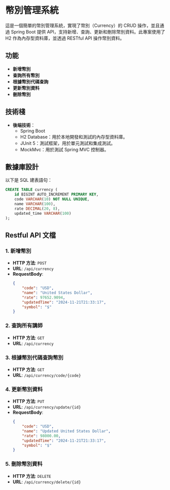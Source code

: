 # 幣別管理系統

這是一個簡單的幣別管理系統，實現了幣別（Currency）的 CRUD 操作，並且通過 Spring Boot 提供 API，支持新增、查詢、更新和刪除幣別資料。此專案使用了 H2 作為內存型資料庫，並透過 RESTful API 操作幣別資料。

## 功能

- **新增幣別**
- **查詢所有幣別**
- **根據幣別代碼查詢**
- **更新幣別資料**
- **刪除幣別**

## 技術棧

- **後端技術**：
  - Spring Boot
  - H2 Database：用於本地開發和測試的內存型資料庫。
  - JUnit 5：測試框架，用於單元測試和集成測試。
  - MockMvc：用於測試 Spring MVC 控制器。


## 數據庫設計

以下是 SQL 建表語句：

```sql
CREATE TABLE currency (
    id BIGINT AUTO_INCREMENT PRIMARY KEY,
    code VARCHAR(10) NOT NULL UNIQUE,
    name VARCHAR(100),
    rate DECIMAL(20, 8),
    updated_time VARCHAR(100)
);
```
## Restful API 文檔
### 1. 新增幣別

- **HTTP 方法**: `POST`
- **URL**: `/api/currency`
- **RequestBody**:
    ```json
    {
        "code": "USD",
        "name": "United States Dollar",
        "rate": 97652.9094,
        "updatedTime": "2024-11-21T21:33:17",
        "symbol": "$"
    }
    ```

### 2. 查詢所有講師
- **HTTP 方法**: `GET`
- **URL**: `/api/currency`


### 3. 根據幣別代碼查詢幣別
- **HTTP 方法**: `GET`
- **URL**: `/api/currency/code/{code}`

### 4. 更新幣別資料
- **HTTP 方法**: `PUT`
- **URL**: `/api/currency/update/{id}`
- **RequestBody**:
    ```json
    {
        "code": "USD",
        "name": "Updated United States Dollar",
        "rate": 98000.00,
        "updatedTime": "2024-11-21T21:33:17",
        "symbol": "$"
    }
    ```

### 5. 刪除幣別資料
- **HTTP 方法**: `DELETE`
- **URL**: `/api/currency/delete/{id}`

